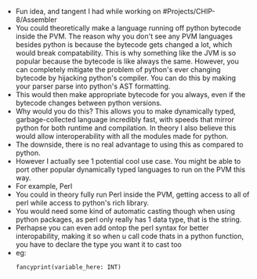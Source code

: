 - Fun idea, and tangent I had while working on #Projects/CHIP-8/Assembler
- You could theoretically make a language running off python bytecode inside the PVM. The reason why you don't see any PVM languages besides python is because the bytecode gets changed a lot, which would break compatability. This is why something like the JVM is so popular because the bytecode is like always the same. However, you can completely mitigate the problem of python's ever changing bytecode by hijacking python's compiler. You can do this by making your parser parse into python's AST formatting.
- This would then make appropriate bytecode for you always, even if the bytecode changes between python versions.
- Why would you do this? This allows you to make dynamically typed, garbage-collected language incredibly fast, with speeds that mirror python for both runtime and compilation. In theory I also believe this would allow interoperability with all the modules made for python.
- The downside, there is no real advantage to using this as compared to python.
- However I actually see 1 potential cool use case. You might be able to port other popular dynamically typed languages to run on the PVM this way.
- For example, Perl
- You could in theory fully run Perl inside the PVM, getting access to all of perl while access to python's rich library.
- You would need some kind of automatic casting though when using python packages, as perl only really has 1 data type, that is the string.
- Perhapse you can even add ontop the perl syntax for better interopability, making it so when u call code thats in a python function, you have to declare the type you want it to cast too
- eg:
  ```
  fancyprint(variable_here: INT)
  ```